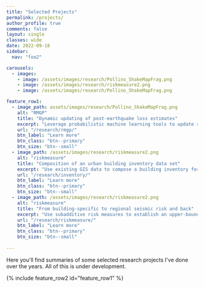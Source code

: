 ```yaml
---
title: "Selected Projects"
permalink: /projects/
author_profile: true
comments: false
layout: single
classes: wide
date: 2022-09-18
sidebar:
  nav: "foo2"

carousels:
  - images: 
    - image: /assets/images/research/Pollino_ShakeMapFrag.png
    - image: /assets/images/research/riskmeasure2.png
    - image: /assets/images/research/Pollino_ShakeMapFrag.png

feature_row1:
  - image_path: assets/images/research/Pollino_ShakeMapFrag.png
    alt: "RMGP"
    title: "Dynamic updating of post-earthquake loss estimates"
    excerpt: "Leverage probabilistic machine learning tools to update risk models with early damage reports"
    url: "/research/rmgp/"
    btn_label: "Learn more"
    btn_class: "btn--primary"
    btn_size: "btn--small"
  - image_path: /assets/images/research/riskmeasure2.png
    alt: "riskmeasure"
    title: "Composition of an urban building inventory data set"
    excerpt: "Use existing GIS data to compose a building inventory for risk assessment"
    url: "/research/inventory/"
    btn_label: "Learn more"
    btn_class: "btn--primary"
    btn_size: "btn--small"
  - image_path: /assets/images/research/riskmeasure2.png
    alt: "riskmeasure"
    title: "From building-specific to regional seismic risk and back"
    excerpt: "Use subadditive risk measures to establish an upper-bound relation between building-specific and regional seismic risk"
    url: "/research/riskmeasure/"
    btn_label: "Learn more"
    btn_class: "btn--primary"
    btn_size: "btn--small"
    
---
```


Here you'll find summaries of some selected research projects I've done over the years. All of this is under development.

{% include feature_row2 id="feature_row1" %}

